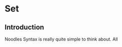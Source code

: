 Set
========================
Introduction
------------
Noodles Syntax is really quite simple to think about. All

